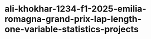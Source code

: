 # ali-khokhar-1234-f1-2025-emilia-romagna-grand-prix-lap-length-one-variable-statistics-projects

#
